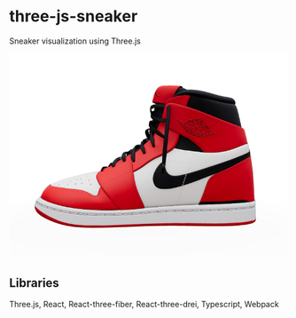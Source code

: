 # three-js-sneaker

Sneaker visualization using Three.js

![air jordan](images/Air%20jordan.png)

## Libraries
Three.js, React, React-three-fiber, React-three-drei, Typescript, Webpack